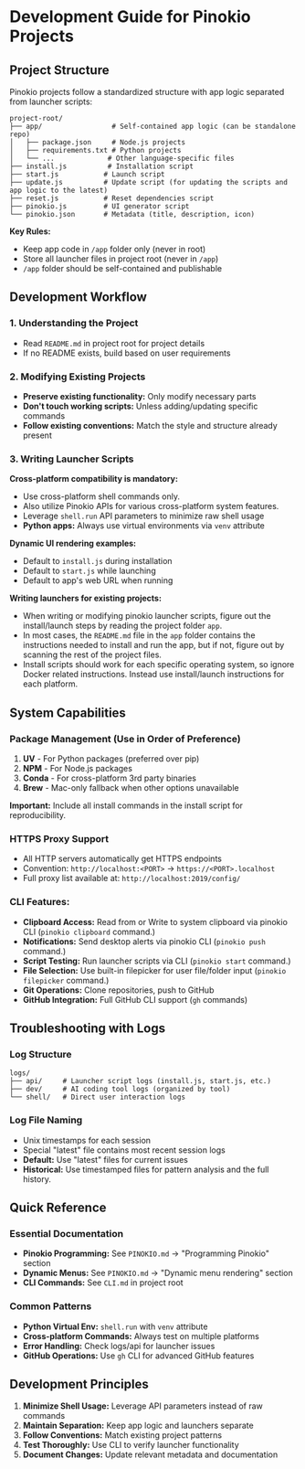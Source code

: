 # Development Guide for Pinokio Projects

## Project Structure

Pinokio projects follow a standardized structure with app logic separated from launcher scripts:

```
project-root/
├── app/                 # Self-contained app logic (can be standalone repo)
│   ├── package.json     # Node.js projects
│   ├── requirements.txt # Python projects
│   └── ...             # Other language-specific files
├── install.js          # Installation script
├── start.js           # Launch script
├── update.js          # Update script (for updating the scripts and app logic to the latest)
├── reset.js           # Reset dependencies script
├── pinokio.js         # UI generator script
└── pinokio.json       # Metadata (title, description, icon)
```

**Key Rules:**
- Keep app code in `/app` folder only (never in root)
- Store all launcher files in project root (never in `/app`)
- `/app` folder should be self-contained and publishable

## Development Workflow

### 1. Understanding the Project
- Read `README.md` in project root for project details
- If no README exists, build based on user requirements

### 2. Modifying Existing Projects
- **Preserve existing functionality:** Only modify necessary parts
- **Don't touch working scripts:** Unless adding/updating specific commands
- **Follow existing conventions:** Match the style and structure already present

### 3. Writing Launcher Scripts

**Cross-platform compatibility is mandatory:**
- Use cross-platform shell commands only.
- Also utilize Pinokio APIs for various cross-platform system features.
- Leverage `shell.run` API parameters to minimize raw shell usage
- **Python apps:** Always use virtual environments via `venv` attribute

**Dynamic UI rendering examples:**
- Default to `install.js` during installation
- Default to `start.js` while launching
- Default to app's web URL when running

**Writing launchers for existing projects:**
- When writing or modifying pinokio launcher scripts, figure out the install/launch steps by reading the project folder `app`.
- In most cases, the `README.md` file in the `app` folder contains the instructions needed to install and run the app, but if not, figure out by scanning the rest of the project files.
- Install scripts should work for each specific operating system, so ignore Docker related instructions. Instead use install/launch instructions for each platform.

## System Capabilities

### Package Management (Use in Order of Preference)
1. **UV** - For Python packages (preferred over pip)
2. **NPM** - For Node.js packages  
3. **Conda** - For cross-platform 3rd party binaries
4. **Brew** - Mac-only fallback when other options unavailable

**Important:** Include all install commands in the install script for reproducibility.

### HTTPS Proxy Support
- All HTTP servers automatically get HTTPS endpoints
- Convention: `http://localhost:<PORT>` → `https://<PORT>.localhost`
- Full proxy list available at: `http://localhost:2019/config/`

### CLI Features:
- **Clipboard Access:** Read from or Write to system clipboard via pinokio CLI (`pinokio clipboard` command.)
- **Notifications:** Send desktop alerts via pinokio CLI (`pinokio push` command.)
- **Script Testing:** Run launcher scripts via CLI (`pinokio start` command.)
- **File Selection:** Use built-in filepicker for user file/folder input (`pinokio filepicker` command.)
- **Git Operations:** Clone repositories, push to GitHub
- **GitHub Integration:** Full GitHub CLI support (`gh` commands)

## Troubleshooting with Logs

### Log Structure
```
logs/
├── api/     # Launcher script logs (install.js, start.js, etc.)
├── dev/     # AI coding tool logs (organized by tool)
└── shell/   # Direct user interaction logs
```

### Log File Naming
- Unix timestamps for each session
- Special "latest" file contains most recent session logs
- **Default:** Use "latest" files for current issues
- **Historical:** Use timestamped files for pattern analysis and the full history.

## Quick Reference

### Essential Documentation
- **Pinokio Programming:** See `PINOKIO.md` → "Programming Pinokio" section
- **Dynamic Menus:** See `PINOKIO.md` → "Dynamic menu rendering" section  
- **CLI Commands:** See `CLI.md` in project root

### Common Patterns
- **Python Virtual Env:** `shell.run` with `venv` attribute
- **Cross-platform Commands:** Always test on multiple platforms
- **Error Handling:** Check logs/api for launcher issues
- **GitHub Operations:** Use `gh` CLI for advanced GitHub features

## Development Principles

1. **Minimize Shell Usage:** Leverage API parameters instead of raw commands
2. **Maintain Separation:** Keep app logic and launchers separate
3. **Follow Conventions:** Match existing project patterns
4. **Test Thoroughly:** Use CLI to verify launcher functionality
5. **Document Changes:** Update relevant metadata and documentation
